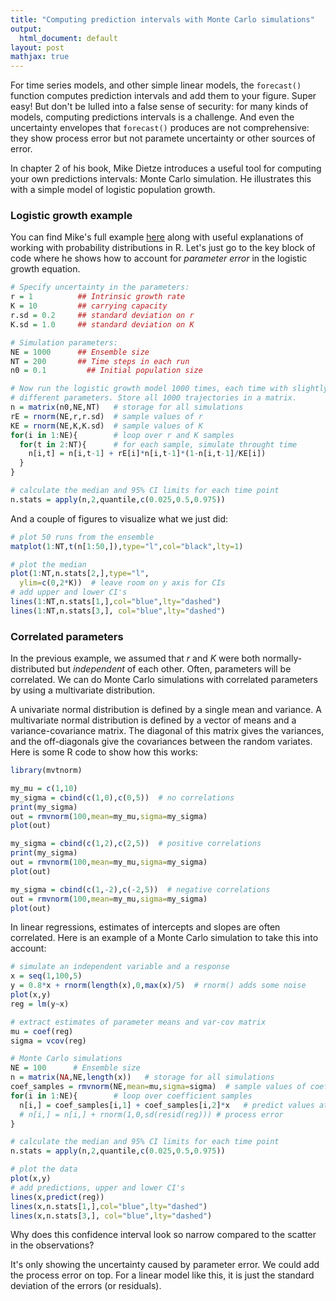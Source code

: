 ```yaml
---
title: "Computing prediction intervals with Monte Carlo simulations"
output:
  html_document: default
layout: post
mathjax: true
---
```


For time series models, and other simple linear models, the
`forecast()` function computes prediction intervals and add them to your
figure. Super easy! But don't be lulled into a false sense of security:
for many kinds of models, computing predictions intervals is a challenge. And 
even the uncertainty envelopes that `forecast()` produces are not comprehensive:
they show process error but not paramete uncertainty or other sources of error.

In chapter 2 of his book, Mike Dietze introduces a useful tool for computing
your own predictions intervals: Monte Carlo simulation. He illustrates this with
a simple model of logistic population growth. 

### Logistic growth example

You can find Mike's full example [here](https://github.com/EcoForecast/EF_Activities/blob/master/Exercise_02_Logistic.Rmd) along with useful explanations of 
working with probability distributions in R. Let's just go to the key block of code where he shows how to account for *parameter error* in the logistic growth equation.

```R
# Specify uncertainty in the parameters:
r = 1          ## Intrinsic growth rate
K = 10         ## carrying capacity
r.sd = 0.2     ## standard deviation on r
K.sd = 1.0     ## standard deviation on K

# Simulation parameters:
NE = 1000      ## Ensemble size
NT = 200       ## Time steps in each run
n0 = 0.1         ## Initial population size

# Now run the logistic growth model 1000 times, each time with slightly 
# different parameters. Store all 1000 trajectories in a matrix. 
n = matrix(n0,NE,NT)   # storage for all simulations
rE = rnorm(NE,r,r.sd)  # sample values of r
KE = rnorm(NE,K,K.sd)  # sample values of K
for(i in 1:NE){        # loop over r and K samples
  for(t in 2:NT){      # for each sample, simulate throught time
    n[i,t] = n[i,t-1] + rE[i]*n[i,t-1]*(1-n[i,t-1]/KE[i])
  }
}

# calculate the median and 95% CI limits for each time point
n.stats = apply(n,2,quantile,c(0.025,0.5,0.975))
```
And a couple of figures to visualize what we just did:
```R
# plot 50 runs from the ensemble
matplot(1:NT,t(n[1:50,]),type="l",col="black",lty=1)

# plot the median
plot(1:NT,n.stats[2,],type="l",
  ylim=c(0,2*K))  # leave room on y axis for CIs
# add upper and lower CI's
lines(1:NT,n.stats[1,],col="blue",lty="dashed")
lines(1:NT,n.stats[3,], col="blue",lty="dashed")
```
### Correlated parameters

In the previous example, we assumed that $r$ and $K$ were both normally-distributed
but *independent* of each other. Often, parameters will be correlated. We can
do Monte Carlo simulations with correlated parameters by using a multivariate
distribution. 

A univariate normal distribution is defined by a single mean and variance. 
A multivariate normal distribution is defined by a vector of means and
a variance-covariance matrix. The diagonal of this matrix gives the 
variances, and the off-diagonals give the covariances between the random
variates. Here is some R code to show how this works:

```R
library(mvtnorm)

my_mu = c(1,10)
my_sigma = cbind(c(1,0),c(0,5))  # no correlations
print(my_sigma)
out = rmvnorm(100,mean=my_mu,sigma=my_sigma)
plot(out)

my_sigma = cbind(c(1,2),c(2,5))  # positive correlations
print(my_sigma)
out = rmvnorm(100,mean=my_mu,sigma=my_sigma)
plot(out)

my_sigma = cbind(c(1,-2),c(-2,5))  # negative correlations
out = rmvnorm(100,mean=my_mu,sigma=my_sigma)
plot(out)
```
In linear regressions, estimates of intercepts and slopes are often
correlated. Here is an example of a Monte Carlo simulation to 
take this into account:

```R
# simulate an independent variable and a response 
x = seq(1,100,5)
y = 0.8*x + rnorm(length(x),0,max(x)/5)  # rnorm() adds some noise 
plot(x,y)
reg = lm(y~x)

# extract estimates of parameter means and var-cov matrix
mu = coef(reg)
sigma = vcov(reg)

# Monte Carlo simulations
NE = 100      # Ensemble size
n = matrix(NA,NE,length(x))   # storage for all simulations
coef_samples = rmvnorm(NE,mean=mu,sigma=sigma)  # sample values of coefficients
for(i in 1:NE){        # loop over coefficient samples
  n[i,] = coef_samples[i,1] + coef_samples[i,2]*x   # predict values at each x
  # n[i,] = n[i,] + rnorm(1,0,sd(resid(reg))) # process error
}

# calculate the median and 95% CI limits for each time point
n.stats = apply(n,2,quantile,c(0.025,0.5,0.975))

# plot the data
plot(x,y)
# add predictions, upper and lower CI's
lines(x,predict(reg))
lines(x,n.stats[1,],col="blue",lty="dashed")
lines(x,n.stats[3,], col="blue",lty="dashed")
```
Why does this confidence interval look so narrow compared to the scatter 
in the observations? 

It's only showing the uncertainty caused by parameter error. 
We could add the process error on top. For a 
linear model like this, it is just the standard deviation of the errors (or residuals).




